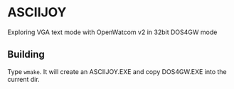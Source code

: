 # ASCIIJOY

Exploring VGA text mode with OpenWatcom v2 in 32bit DOS4GW mode

## Building

Type `wmake`. It will create an ASCIIJOY.EXE and copy DOS4GW.EXE into the current dir.
